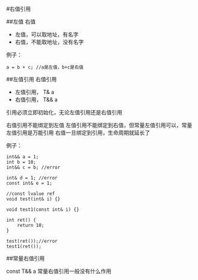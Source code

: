 #右值引用

##左值 右值

+ 左值，可以取地址，有名字
+ 右值，不能取地址，没有名字

例子：

    a = b + c; //a是左值，b+c是右值


##左值引用 右值引用

+ 左值引用， T& a
+ 右值引用， T&& a

引用必须立即初始化，无论左值引用还是右值引用

右值引用不能绑定到左值
左值引用不能绑定到右值，但常量左值引用可以，常量左值引用是万能引用
右值一旦绑定到引用，生命周期就延长了

例子：

    int&& a = 1;
    int b = 10;
    int&& c = b; //error

    int& d = 1; //error
    const int& e = 1;

    //const lvalue ref
    void test(int& i) {}

    void test1(const int& i) {}

    int ret() {
        return 10;
    }

    test(ret());//error
    test1(ret());


##常量右值引用

const T&& a
常量右值引用一般没有什么作用
